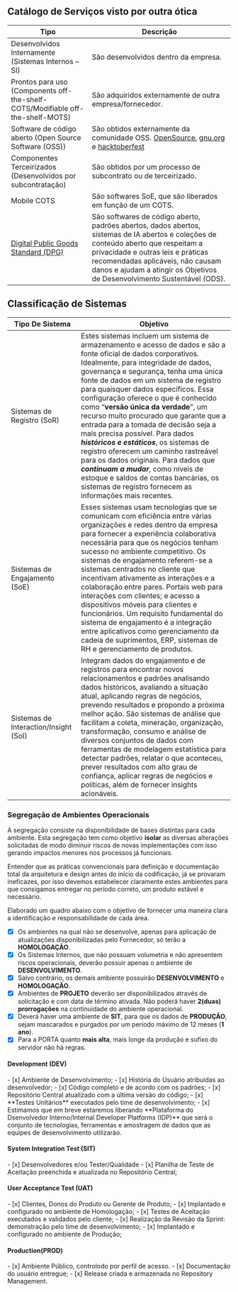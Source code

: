 ## Catálogo de Serviços visto por outra ótica
| Tipo                                                                           | Descrição                                                                          |
| -----                                                                          | --------                                                                           | 
| Desenvolvidos Internamente (Sistemas Internos – SI)                            | São desenvolvidos dentro da empresa.                                               |
| Prontos para uso (Components off-the-shelf-COTS/Modifiable off-the-shelf-MOTS) | São adquiridos externamente de outra empresa/fornecedor.                           |
| Software de código aberto (Open Source Software (OSS))                         | São obtidos externamente da comunidade OSS. [OpenSource](https://opensource.org/history), [gnu.org](https://www.gnu.org/philosophy/free-sw.pt-br.html#History) e [hacktoberfest](https://hacktoberfest.digitalocean.com/) |
| Componentes Terceirizados (Desenvolvidos por subcontratação)                   | São obtidos por um processo de subcontrato ou de terceirizado. |
| Mobile COTS	                                                                 | São softwares SoE, que são liberados em função de um COTS.     |
| [Digital Public Goods Standard (DPG)](https://www.digitalpublicgoods.net/digital-public-goods)                                           | São softwares de código aberto, padrões abertos, dados abertos, sistemas de IA abertos e coleções de conteúdo aberto que respeitam a privacidade e outras leis e práticas recomendadas aplicáveis, não causam danos e ajudam a atingir os Objetivos de Desenvolvimento Sustentável (ODS). |

## Classificação de Sistemas
| Tipo De Sistema                       |  Objetivo |
| ----                                  | -----     |
| Sistemas de Registro (SoR)            | Estes sistemas incluem um sistema de armazenamento e acesso de dados e são a fonte oficial de dados corporativos. Idealmente, para integridade de dados, governança e segurança, tenha uma única fonte de dados em um sistema de registro para quaisquer dados específicos. Essa configuração oferece o que é conhecido como “**versão única da verdade**”, um recurso muito procurado que garante que a entrada para a tomada de decisão seja a mais precisa possível. Para dados **_históricos e estáticos_**, os sistemas de registro oferecem um caminho rastreável para os dados originais. Para dados que **_continuam a mudar_**, como níveis de estoque e saldos de contas bancárias, os sistemas de registro fornecem as informações mais recentes. |
| Sistemas de Engajamento (SoE)         | Esses sistemas usam tecnologias que se comunicam com eficiência entre várias organizações e redes dentro da empresa para fornecer a experiência colaborativa necessária para que os negócios tenham sucesso no ambiente competitivo. Os sistemas de engajamento referem-se a sistemas centrados no cliente que incentivam ativamente as interações e a colaboração entre pares. Portais web para interações com clientes; e acesso a dispositivos móveis para clientes e funcionários. Um requisito fundamental do sistema de engajamento é a integração entre aplicativos como gerenciamento da cadeia de suprimentos, ERP, sistemas de RH e gerenciamento de produtos. |
| Sistemas de Interaction/Insight (SoI) |  Integram dados do engajamento e de registros para encontrar novos relacionamentos e padrões analisando dados históricos, avaliando a situação atual, aplicando regras de negócios, prevendo resultados e propondo a próxima melhor ação. São sistemas de análise que facilitam a coleta, mineração, organização, transformação, consumo e análise de diversos conjuntos de dados com ferramentas de modelagem estatística para detectar padrões, relatar o que aconteceu, prever resultados com alto grau de confiança, aplicar regras de negócios e políticas, além de fornecer insights acionáveis. |

### Segregação de Ambientes Operacionais
A segregação consiste na disponibilidade de bases distintas para cada ambiente. Esta segregação tem como objetivo **isolar** as diversas alterações solicitadas de modo diminuir riscos de novas implementações com isso gerando impactos menores nos processos já funcionais.

Entender que as práticas convencionais para definição e documentação total da arquitetura e design antes do início da codificação, já se provaram ineficazes, por isso devemos estabelecer claramente estes ambientes para que consigamos entregar no período correto, um produto estável e necessário.

Elaborado um quadro abaixo com o objetivo de fornecer uma maneira clara a identificação e responsabilidade de cada área.

- [x] Os ambientes na qual não se desenvolve, apenas para aplicação de atualizações disponibilizadas pelo Fornecedor, só terão a **HOMOLOGAÇÃO**.
- [x] Os Sistemas Internos, que não possuam volumetria e não apresentem riscos operacionais, deverão possuir apenas o ambiente de **DESENVOLVIMENTO**.
- [x] Salvo contrário, os demais ambiente possuirão **DESENVOLVIMENTO** e **HOMOLOGAÇÃO**.
- [x] Ambientes de **PROJETO** deverão ser disponibilizados através de solicitação e com data de término ativada. Não poderá haver **2(duas) prorrogações** na continuidade do ambiente operacional.
- [x] Deverá haver uma ambiente de **SIT**, para que os dados de **PRODUÇÃO**, sejam mascarados e purgados por um período máximo de 12 meses (**1 ano**).
- [x] Para a PORTA quanto **mais alta**, mais longe da produção e sufixo do servidor não há regras.

#### Development (DEV)
<div class="mdx-columns2" markdown>
- [x] Ambiente de Desenvolvimento;
- [x] História do Usuário atribuídas ao desenvolvedor;
- [x] Código completo e de acordo com os padrões;
- [x] Repositório Central atualizado com a última versão do código;
- [x] **Testes Unitários** executados pelo time de desenvolvimento;
- [x] Estimamos que em breve estaremos liberando **Plataforma do Dsenvolvedor Interno/Internal Developer Platforms (IDP)** que será o conjunto de tecnologias, ferramentas e amostragem de dados que as equipes de  desenvolvimento utilizarão.
</div>

#### System Integration Test (SIT)
<div class="mdx-columns2" markdown>
- [x] Desenvolvedores e/ou Tester/Qualidade
- [x] Planilha de Teste de Aceitação preenchida e atualizada no Repositório Central;
</div>

#### User Acceptance Test (UAT)
<div class="mdx-columns2" markdown>
- [x] Clientes, Donos do Produto ou Gerente de Produto;
- [x] Implantado e configurado no ambiente de Homologação;
- [x] Testes de Aceitação executados e validados pelo cliente;
- [x] Realização da Revisão da Sprint: demonstração pelo time de desenvolvimento;
- [x] Implantado e configurado no ambiente de Produção;
</div>

#### Production(PROD)
<div class="mdx-columns2" markdown>
- [x] Ambiente Público, controlodo por perfil de acesso.
- [x] Documentação do usuário entregue;
- [x] Release criada e armazenada no Repository Management.
</div>